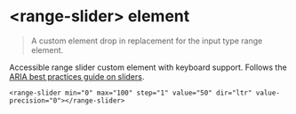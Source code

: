 # &lt;range-slider&gt; element

> A custom element drop in replacement for the input type range element.

Accessible range slider custom element with keyboard support. Follows the [ARIA best practices guide on sliders](https://www.w3.org/TR/wai-aria-practices/#slider).

```
<range-slider min="0" max="100" step="1" value="50" dir="ltr" value-precision="0"></range-slider>
```
